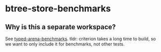 # btree-store-benchmarks

## Why is this a separate workspace?

See [typed-arena-benchmarks](https://github.com/thomcc/rust-typed-arena/blob/master/benches/README.md). tldr: criterion takes a long time to build, so we want to only include it for benchmarks, not other tests.